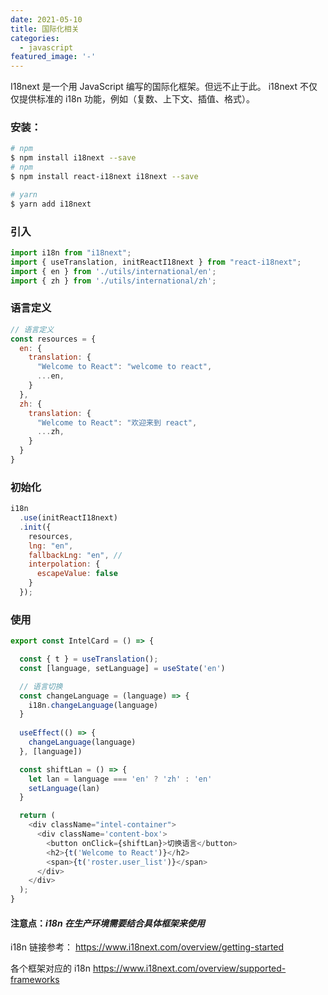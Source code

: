 ```yaml
---
date: 2021-05-10
title: 国际化相关
categories:
  - javascript
featured_image: '-'
---
```

I18next 是一个用 JavaScript 编写的国际化框架。但远不止于此。
i18next 不仅仅提供标准的 i18n 功能，例如（复数、上下文、插值、格式）。

### 安装：
```bash
# npm
$ npm install i18next --save
# npm
$ npm install react-i18next i18next --save

# yarn
$ yarn add i18next
```

### 引入
```javascript
import i18n from "i18next";
import { useTranslation, initReactI18next } from "react-i18next";
import { en } from './utils/international/en';
import { zh } from './utils/international/zh';
```

### 语言定义
```javascript
// 语言定义
const resources = {
  en: {
    translation: {
      "Welcome to React": "welcome to react",
      ...en,
    }
  },
  zh: {
    translation: {
      "Welcome to React": "欢迎来到 react",
      ...zh,
    }
  }
}
```

### 初始化
```javascript
i18n
  .use(initReactI18next) 
  .init({
    resources,
    lng: "en", 
    fallbackLng: "en", // 
    interpolation: {
      escapeValue: false 
    }
  });
```

### 使用
```javascript
export const IntelCard = () => {

  const { t } = useTranslation();
  const [language, setLanguage] = useState('en')

  // 语言切换
  const changeLanguage = (language) => {
    i18n.changeLanguage(language)
  }
  
  useEffect(() => {
    changeLanguage(language)
  }, [language])

  const shiftLan = () => {
    let lan = language === 'en' ? 'zh' : 'en'
    setLanguage(lan)
  }

  return (
    <div className="intel-container">
      <div className='content-box'>
        <button onClick={shiftLan}>切换语言</button>
        <h2>{t('Welcome to React')}</h2>
        <span>{t('roster.user_list')}</span>
      </div>
    </div>
  );
}  
```
#### 注意点：*i18n 在生产环境需要结合具体框架来使用*

i18n 链接参考：
https://www.i18next.com/overview/getting-started

各个框架对应的 i18n
https://www.i18next.com/overview/supported-frameworks

